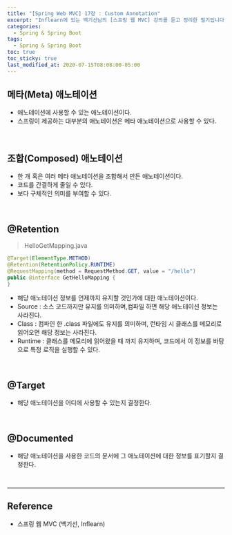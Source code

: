 ```yaml
---
title: "[Spring Web MVC] 17장 : Custom Annotation"
excerpt: "Inflearn에 있는 백기선님의 [스프링 웹 MVC] 강의를 듣고 정리한 필기입니다."
categories:
  - Spring & Spring Boot
tags:
  - Spring & Spring Boot
toc: true
toc_sticky: true
last_modified_at: 2020-07-15T08:08:00-05:00
---
```


## 메타(Meta) 애노테이션

* 애노테이션에 사용할 수 있는 애노테이션이다.
* 스프링이 제공하는 대부분의 애노테이션은 메타 애노테이션으로 사용할 수 있다.

<br>

## 조합(Composed) 애노테이션

* 한 개 혹은 여러 메타 애노테이션을 조합해서 만든 애노테이션이다.
* 코드를 간결하게 줄일 수 있다.
* 보다 구체적인 의미를 부여할 수 있다.

<br>

## @Retention

> HelloGetMapping.java

```java
@Target(ElementType.METHOD)
@Retention(RetentionPolicy.RUNTIME)
@RequestMapping(method = RequestMethod.GET, value = "/hello")
public @interface GetHelloMapping {
}
```

* 해당 애노테이션 정보를 언제까지 유지할 것인가에 대한 애노테이션이다.
* Source : 소스 코드까지만 유지를 의미하며,컴파일 하면 해당 애노테이션 정보는 사라진다.
* Class : 컴파인 한 .class 파일에도 유지를 의미하며, 런타임 시 클래스를 메모리로 읽어오면 해당 정보는 사라진다.
* Runtime : 클래스를 메모리에 읽어왔을 때 까지 유지하며, 코드에서 이 정보를 바탕으로 특정 로직을 실행할 수 있다.

<br>

## @Target

* 해당 애노테이션을 어디에 사용할 수 있는지 결정한다.

<br>

## @Documented

* 해당 애노테이션을 사용한 코드의 문서에 그 애노테이션에 대한 정보를 표기할지 결정한다.

<br>

---

## Reference

*	스프링 웹 MVC (백기선, Inflearn)
